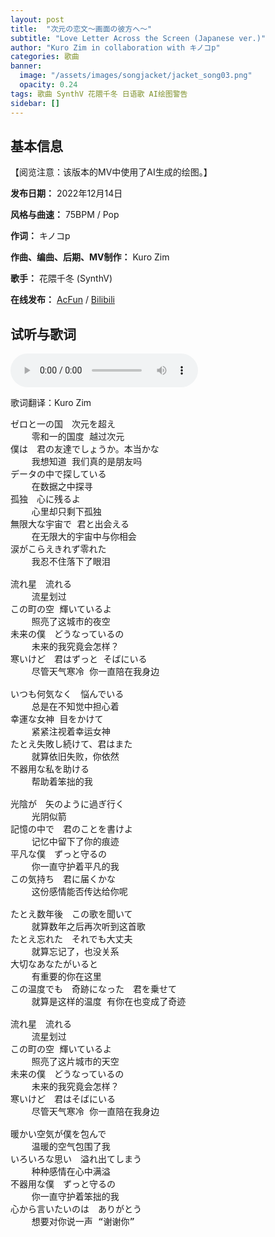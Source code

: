 ```yaml
---
layout: post
title:  "次元の恋文～画面の彼方へ～"
subtitle: "Love Letter Across the Screen (Japanese ver.)"
author: "Kuro Zim in collaboration with キノコp"
categories: 歌曲
banner: 
  image: "/assets/images/songjacket/jacket_song03.png"
  opacity: 0.24
tags: 歌曲 SynthV 花隈千冬 日语歌 AI绘图警告
sidebar: []
---
```


## 基本信息

【阅览注意：该版本的MV中使用了AI生成的绘图。】

**发布日期：** 2022年12月14日

**风格与曲速：** 75BPM / Pop

**作词：** キノコp

**作曲、编曲、后期、MV制作：** Kuro Zim

**歌手：** 花隈千冬 (SynthV)

**在线发布：** [AcFun](https://www.acfun.cn/v/ac40963855_3) / [Bilibili](https://www.bilibili.com/video/BV1ZP4y1D74a)

## 试听与歌词

<audio controls><source src="/assets/audio/jigennokoibumi.mp3" type="audio/mp3"></audio>

歌词翻译：Kuro Zim

<pre>
ゼロと一の国　次元を超え
	零和一的国度 越过次元
僕は　君の友達でしょうか。本当かな
	我想知道 我们真的是朋友吗
データの中で探している
	在数据之中探寻
孤独　心に残るよ
	心里却只剩下孤独
無限大な宇宙で 君と出会える
	在无限大的宇宙中与你相会
涙がこらえきれず零れた
	我忍不住落下了眼泪

流れ星　流れる
	流星划过
この町の空 輝いているよ
	照亮了这城市的夜空
未来の僕　どうなっているの
	未来的我究竟会怎样？
寒いけど　君はずっと そばにいる
	尽管天气寒冷 你一直陪在我身边

いつも何気なく　悩んでいる
	总是在不知觉中担心着
幸運な女神 目をかけて
	紧紧注视着幸运女神
たとえ失敗し続けて、君はまた
	就算依旧失败，你依然
不器用な私を助ける
	帮助着笨拙的我

光陰が　矢のように過ぎ行く　
	光阴似箭
記憶の中で　君のことを書けよ
	记忆中留下了你的痕迹
平凡な僕　ずっと守るの
	你一直守护着平凡的我
この気持ち　君に届くかな
	这份感情能否传达给你呢

たとえ数年後　この歌を聞いて
	就算数年之后再次听到这首歌
たとえ忘れた　それでも大丈夫
	就算忘记了，也没关系
大切なあなたがいると
	有重要的你在这里
この温度でも　奇跡になった　君を乗せて
	就算是这样的温度 有你在也变成了奇迹
  
流れ星　流れる
	流星划过
この町の空 輝いているよ
	照亮了这片城市的天空
未来の僕　どうなっているの
	未来的我究竟会怎样？
寒いけど　君はそばにいる
	尽管天气寒冷 你一直陪在我身边

暖かい空気が僕を包んで
	温暖的空气包围了我
いろいろな思い　溢れ出てしまう
	种种感情在心中满溢
不器用な僕　ずっと守るの
	你一直守护着笨拙的我
心から言いたいのは　ありがとう
	想要对你说一声 “谢谢你”
</pre>
